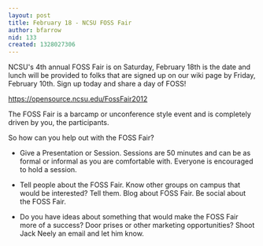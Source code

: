 ```yaml
---
layout: post
title: February 18 - NCSU FOSS Fair
author: bfarrow
nid: 133
created: 1328027306
---
```

NCSU's 4th annual FOSS Fair is on Saturday, February 18th is the date and lunch will be provided to folks that are signed up on our wiki page by Friday, February 10th.  Sign up today and share a day of FOSS!

   <a href="https://opensource.ncsu.edu/FossFair2012">https://opensource.ncsu.edu/FossFair2012</a>

The FOSS Fair is a barcamp or unconference style event and is completely driven by you, the participants.

<!--break-->

So how can you help out with the FOSS Fair?

 * Give a Presentation or Session.  Sessions are 50 minutes and can be as formal or informal as you are comfortable with.  Everyone is   encouraged to hold a session.

 * Tell people about the FOSS Fair.  Know other groups on campus that would be interested?  Tell them.  Blog about FOSS Fair.  Be social about the FOSS Fair.

 * Do you have ideas about something that would make the FOSS Fair more of a success?  Door prises or other marketing opportunities?  Shoot Jack Neely an email and let him know.
